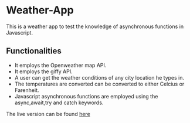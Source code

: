 # Weather-App
This is a weather app to test the knowledge of asynchronous functions in Javascript.

## Functionalities
* It employs the Openweather map API.
* It employs the giffy API.
* A user can get the weather conditions of any city location he types in.
* The temperatures are converted can be converted to either Celcius or Farenheit.
* Javascript asynchronous functions are employed using the async,await,try and catch keywords.

The live version can be found [here]()